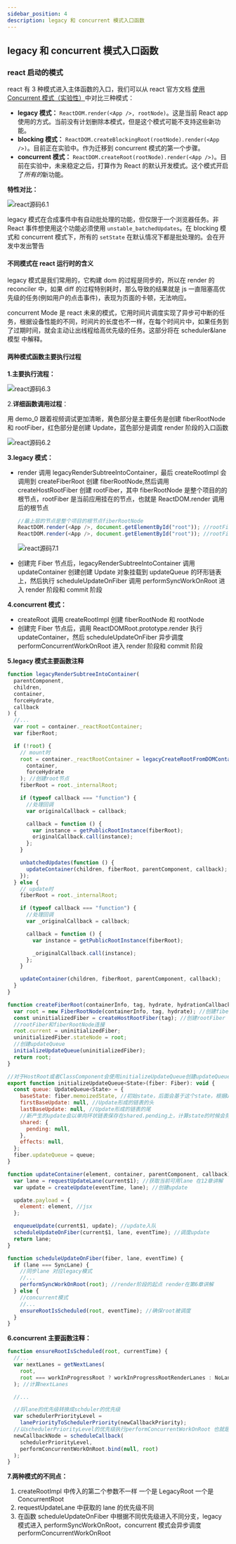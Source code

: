 ```yaml
---
sidebar_position: 4
description: legacy 和 concurrent 模式入口函数
---
```


## legacy 和 concurrent 模式入口函数

### react 启动的模式

react 有 3 种模式进入主体函数的入口，我们可以从 react 官方文档 [使用 Concurrent 模式（实验性）](https://zh-hans.reactjs.org/docs/concurrent-mode-adoption.html#feature-comparison)中对比三种模式：

- **legacy 模式：** `ReactDOM.render(<App />, rootNode)`。这是当前 React app 使用的方式。当前没有计划删除本模式，但是这个模式可能不支持这些新功能。
- **blocking 模式：** `ReactDOM.createBlockingRoot(rootNode).render(<App />)`。目前正在实验中。作为迁移到 concurrent 模式的第一个步骤。
- **concurrent 模式：** `ReactDOM.createRoot(rootNode).render(<App />)`。目前在实验中，未来稳定之后，打算作为 React 的默认开发模式。这个模式开启了*所有的*新功能。

**特性对比：**

![react源码6.1](https://xiaochen1024.com/20210529105705.png)

legacy 模式在合成事件中有自动批处理的功能，但仅限于一个浏览器任务。非 React 事件想使用这个功能必须使用 `unstable_batchedUpdates`。在 blocking 模式和 concurrent 模式下，所有的 `setState` 在默认情况下都是批处理的。会在开发中发出警告

#### 不同模式在 react 运行时的含义

legacy 模式是我们常用的，它构建 dom 的过程是同步的，所以在 render 的 reconciler 中，如果 diff 的过程特别耗时，那么导致的结果就是 js 一直阻塞高优先级的任务(例如用户的点击事件)，表现为页面的卡顿，无法响应。

concurrent Mode 是 react 未来的模式，它用时间片调度实现了异步可中断的任务，根据设备性能的不同，时间片的长度也不一样，在每个时间片中，如果任务到了过期时间，就会主动让出线程给高优先级的任务。这部分将在 scheduler&lane 模型 中解释。

#### 两种模式函数主要执行过程

**1.主要执行流程：**

![react源码6.3](https://xiaochen1024.com/20210529105709.png)

2.**详细函数调用过程**：

用 demo_0 跟着视频调试更加清晰，黄色部分是主要任务是创建 fiberRootNode 和 rootFiber，红色部分是创建 Update，蓝色部分是调度 render 阶段的入口函数

![react源码6.2](https://xiaochen1024.com/20210529105712.png)

**3.legacy 模式：**

- render 调用 legacyRenderSubtreeIntoContainer，最后 createRootImpl 会调用到 createFiberRoot 创建 fiberRootNode,然后调用 createHostRootFiber 创建 rootFiber，其中 fiberRootNode 是整个项目的的根节点，rootFiber 是当前应用挂在的节点，也就是 ReactDOM.render 调用后的根节点

  ```js
  //最上层的节点是整个项目的根节点fiberRootNode
  ReactDOM.render(<App />, document.getElementById("root")); //rootFiber
  ReactDOM.render(<App />, document.getElementById("root")); //rootFiber
  ```

  ![react源码7.1](https://xiaochen1024.com/20210529105717.png)

- 创建完 Fiber 节点后，legacyRenderSubtreeIntoContainer 调用 updateContainer 创建创建 Update 对象挂载到 updateQueue 的环形链表上，然后执行 scheduleUpdateOnFiber 调用 performSyncWorkOnRoot 进入 render 阶段和 commit 阶段

**4.concurrent 模式：**

- createRoot 调用 createRootImpl 创建 fiberRootNode 和 rootNode
- 创建完 Fiber 节点后，调用 ReactDOMRoot.prototype.render 执行 updateContainer，然后 scheduleUpdateOnFiber 异步调度 performConcurrentWorkOnRoot 进入 render 阶段和 commit 阶段

**5.legacy 模式主要函数注释**

```js
function legacyRenderSubtreeIntoContainer(
  parentComponent,
  children,
  container,
  forceHydrate,
  callback
) {
  //...
  var root = container._reactRootContainer;
  var fiberRoot;

  if (!root) {
    // mount时
    root = container._reactRootContainer = legacyCreateRootFromDOMContainer(
      container,
      forceHydrate
    ); //创建root节点
    fiberRoot = root._internalRoot;

    if (typeof callback === "function") {
      //处理回调
      var originalCallback = callback;

      callback = function () {
        var instance = getPublicRootInstance(fiberRoot);
        originalCallback.call(instance);
      };
    }

    unbatchedUpdates(function () {
      updateContainer(children, fiberRoot, parentComponent, callback); //创建update入口
    });
  } else {
    // update时
    fiberRoot = root._internalRoot;

    if (typeof callback === "function") {
      //处理回调
      var _originalCallback = callback;

      callback = function () {
        var instance = getPublicRootInstance(fiberRoot);

        _originalCallback.call(instance);
      };
    }

    updateContainer(children, fiberRoot, parentComponent, callback);
  }
}
```

```js
function createFiberRoot(containerInfo, tag, hydrate, hydrationCallbacks) {
  var root = new FiberRootNode(containerInfo, tag, hydrate); //创建fiberRootNode
  const uninitializedFiber = createHostRootFiber(tag); //创建rootFiber
  //rootFiber和fiberRootNode连接
  root.current = uninitializedFiber;
  uninitializedFiber.stateNode = root;
  //创建updateQueue
  initializeUpdateQueue(uninitializedFiber);
  return root;
}

//对于HostRoot或者ClassComponent会使用initializeUpdateQueue创建updateQueue，然后将updateQueue挂载到fiber节点上
export function initializeUpdateQueue<State>(fiber: Fiber): void {
  const queue: UpdateQueue<State> = {
    baseState: fiber.memoizedState, //初始state，后面会基于这个state，根据Update计算新的state
    firstBaseUpdate: null, //Update形成的链表的头
    lastBaseUpdate: null, //Update形成的链表的尾
    //新产生的update会以单向环状链表保存在shared.pending上，计算state的时候会剪开这个环状链表，并且连接在  //lastBaseUpdate后
    shared: {
      pending: null,
    },
    effects: null,
  };
  fiber.updateQueue = queue;
}
```

```js
function updateContainer(element, container, parentComponent, callback) {
  var lane = requestUpdateLane(current$1); //获取当前可用lane 在12章讲解
  var update = createUpdate(eventTime, lane); //创建update

  update.payload = {
    element: element, //jsx
  };

  enqueueUpdate(current$1, update); //update入队
  scheduleUpdateOnFiber(current$1, lane, eventTime); //调度update
  return lane;
}
```

```js
function scheduleUpdateOnFiber(fiber, lane, eventTime) {
  if (lane === SyncLane) {
    //同步lane 对应legacy模式
    //...
    performSyncWorkOnRoot(root); //render阶段的起点 render在第6章讲解
  } else {
    //concurrent模式
    //...
    ensureRootIsScheduled(root, eventTime); //确保root被调度
  }
}
```

**6.concurrent 主要函数注释：**

```js
function ensureRootIsScheduled(root, currentTime) {
  //...
  var nextLanes = getNextLanes(
    root,
    root === workInProgressRoot ? workInProgressRootRenderLanes : NoLanes
  ); //计算nextLanes

  //...

  //将lane的优先级转换成schduler的优先级
  var schedulerPriorityLevel =
    lanePriorityToSchedulerPriority(newCallbackPriority);
  //以schedulerPriorityLevel的优先级执行performConcurrentWorkOnRoot 也就是concurrent模式的起点
  newCallbackNode = scheduleCallback(
    schedulerPriorityLevel,
    performConcurrentWorkOnRoot.bind(null, root)
  );
}
```

**7.两种模式的不同点：**

1.  createRootImpl 中传入的第二个参数不一样 一个是 LegacyRoot 一个是 ConcurrentRoot
2.  requestUpdateLane 中获取的 lane 的优先级不同
3.  在函数 scheduleUpdateOnFiber 中根据不同优先级进入不同分支，legacy 模式进入 performSyncWorkOnRoot，concurrent 模式会异步调度 performConcurrentWorkOnRoot
